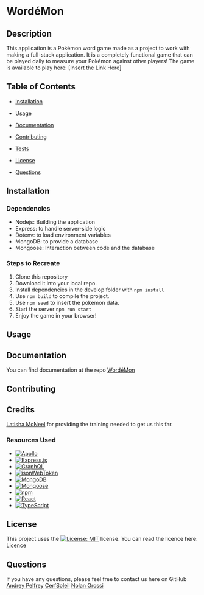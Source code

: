 # WordéMon

  ## Description
  This application is a Pokémon word game made as a project to work with making a full-stack application. It is a completely functional game that can be played daily to measure your Pokémon against other players!
  The game is available to play here: [Insert the Link Here]


  ## Table of Contents

  - [Installation](#installation)

  - [Usage](#usage)

  - [Documentation](#documentation)

  - [Contributing](#contributing)

  - [Tests](#tests)

  - [License](#license)

  - [Questions](#questions)


  ## Installation

  ### Dependencies
  * Nodejs: Building the application
  * Express: to handle server-side logic
  * Dotenv: to load environment variables
  * MongoDB: to provide a database
  * Mongoose: Interaction between code and the database

  ### Steps to Recreate
  1. Clone this repository
  2. Download it into your local repo.
  3. Install dependencies in the develop folder with `npm install`
  4. Use `npm build` to compile the project.
  5. Use `npm seed` to insert the pokemon data.
  6. Start the server `npm run start`
  7. Enjoy the game in your browser!

  ## Usage


  ## Documentation

  You can find documentation at the repo [WordéMon](https://github.com/nolangrossi/Project3)


  ## Contributing


  ## Credits

  [Latisha McNeel](https://github.com/lmcneel) for providing the training needed to get us this far.
  
  ### Resources Used
  * [![Apollo](https://img.shields.io/badge/-ApolloGraphQL-311C87?style=for-the-badge&logo=apollo-graphql)](https://www.apollographql.com/)
  * [![Express.js](https://img.shields.io/badge/Express.js-000000?logo=express&logoColor=fff&style=flat)](https://expressjs.com/)
  * [![GraphQL](https://img.shields.io/badge/GraphQl-E10098?style=for-the-badge&logo=graphql&logoColor=white)](https://graphql.org/)
  * [![jsonWebToken](https://img.shields.io/badge/JWT-black?style=plastic&logo=JSON%20web%20tokens)](https://www.npmjs.com/package/jsonwebtoken)
  * [![MongoDB](https://img.shields.io/badge/-MongoDB-13aa52?style=for-the-badge&logo=mongodb&logoColor=white)](https://www.mongodb.com/)
  * [![Mongoose](https://img.shields.io/badge/-Mongoose-880000?style=flat&logo=mongoose&logoColor=white)](https://mongoosejs.com/docs/)
  * [![npm](https://img.shields.io/badge/npm-CB3837?style=for-the-badge&logo=npm&logoColor=white)](https://www.npmjs.com)
  * [![React](https://img.shields.io/badge/-ReactJs-61DAFB?logo=react&logoColor=white&style=for-the-badge)](https://react.dev/)
  * [![TypeScript](https://img.shields.io/badge/TypeScript-3178C6?style=for-the-badge&logo=typescript&logoColor=white)](https://www.typescriptlang.org/)


  ## License

  This project uses the [![License: MIT](https://img.shields.io/badge/License-MIT-yellow.svg)](https://opensource.org/licenses/MIT) license.
  You can read the licence here: [Licence](https://github.com/nolangrossi/Project3/blob/main/LICENSE)



  ## Questions

If you have any questions, please feel free to contact us here on GitHub 
[Andrey Pelfrey](https://github.com/AndreyPelfrey)
[CerfSoleil](https://github.com/CerfSoleil)
[Nolan Grossi](https://github.com/NolanGrossi)
